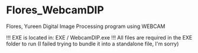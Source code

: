 # Flores_WebcamDIP
Flores, Yureen
Digital Image Processing program using WEBCAM

!!! EXE is located in: EXE / WebcamDIP.exe !!!
All files are required in the EXE folder to run (I failed trying to bundle it into a standalone file, I'm sorry)


